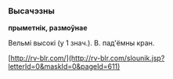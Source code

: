 ### Высачэзны
**прыметнік, размоўнае**

Вельмі высокі (у 1 знач.). В. пад'ёмны кран.

<a rel="author">[http://rv-blr.com/](http://rv-blr.com/slounik.jsp?letterId=0&maskId=0&pageId=611)</a>
